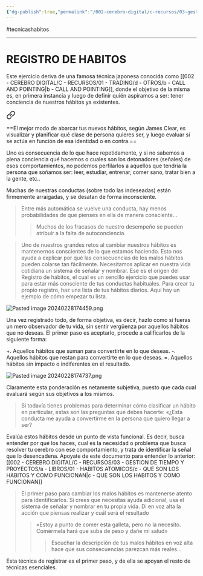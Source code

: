 ```yaml
---
{"dg-publish":true,"permalink":"/002-cerebro-digital/c-recursos/03-gestion-de-tiempo-y-proyectos/a-libros/01-habitos-atomicos/f1-registro-de-habitos/"}
---
```


#tecnicashabitos

---
# REGISTRO DE HABITOS
Este ejercicio deriva de una famosa técnica japonesa conocida como [[002 - CEREBRO DIGITAL/C - RECURSOS/01 - TRADING/d - OTROS/b - CALL AND POINTING\|b - CALL AND POINTING]], donde el objetivo de la misma es, en primera instancia y luego de definir quién aspiramos a ser: tener conciencia de nuestros hábitos ya existentes.

<div class="transclusion internal-embed is-loaded"><a class="markdown-embed-link" href="/002-cerebro-digital/c-recursos/03-gestion-de-tiempo-y-proyectos/a-libros/01-habitos-atomicos/b1-cambio-de-identidad/#33f037" aria-label="Open link"><svg xmlns="http://www.w3.org/2000/svg" width="24" height="24" viewBox="0 0 24 24" fill="none" stroke="currentColor" stroke-width="2" stroke-linecap="round" stroke-linejoin="round" class="svg-icon lucide-link"><path d="M10 13a5 5 0 0 0 7.54.54l3-3a5 5 0 0 0-7.07-7.07l-1.72 1.71"></path><path d="M14 11a5 5 0 0 0-7.54-.54l-3 3a5 5 0 0 0 7.07 7.07l1.71-1.71"></path></svg></a><div class="markdown-embed">



==El mejor modo de abarcar tus nuevos hábitos, según James Clear, es visualizar y planificar qué clase de persona quieres ser, y luego evaluar si se actúa en función de esa identidad o en contra.== 

</div></div>
 

Uno es consecuencia de lo que hace repetidamente, y si no sabemos a plena conciencia qué hacemos o cuales son los detonadores (señales) de esos comportamientos, no podemos perfilarlos a aquellos que tendría la persona que soñamos ser: leer, estudiar, entrenar, comer sano, tratar bien a la gente, etc..

Muchas de nuestras conductas (sobre todo las indeseadas) están firmemente arraigadas, y se desatan de forma inconsciente.

> Entre más automática se vuelve una conducta, hay menos probabilidades de que pienses en ella de manera consciente...
> > Muchos de los fracasos de nuestro desempeño se pueden atribuir a la falta de autoconciencia.

> Uno de nuestros grandes retos al cambiar nuestros hábitos es mantenernos conscientes de lo que estamos haciendo. Esto nos ayuda a explicar por qué las consecuencias de los malos hábitos pueden colarse tan fácilmente. Necesitamos aplicar en nuestra vida cotidiana un sistema de señalar y nombrar. Ese es el origen del Registro de hábitos, el cual es un sencillo ejercicio que puedes usar para estar más consciente de tus conductas habituales. Para crear tu propio registro, haz una lista de tus hábitos diarios. Aquí hay un ejemplo de cómo empezar tu lista.

![Pasted image 20240228174459.png](/img/user/img/user/900%20-%20ANEXO/Pasted%20image%2020240228174459.png)

Una vez registrado todo, de forma objetiva, es decir, hazlo como si fueras un mero observador de tu vida, sin sentir vergüenza por aquellos hábitos que no deseas. El primer paso es aceptarlo, procede a calificarlos de la siguiente forma:

+. Aquellos hábitos que suman para convertirte en lo que deseas.
-. Aquellos hábitos que restan para convertirte en lo que deseas.
=. Aquellos hábitos sin impacto o indiferentes en el resultado.

![Pasted image 20240228174737.png](/img/user/img/user/900%20-%20ANEXO/Pasted%20image%2020240228174737.png)

Claramente esta ponderación es netamente subjetiva, puesto que cada cual evaluará según sus objetivos a los mismos.

> Si todavía tienes problemas para determinar cómo clasificar un hábito en particular, estas son las preguntas que debes hacerte: «¿Esta conducta me ayuda a convertirme en la persona que quiero llegar a ser?

Evalúa estos hábitos desde un punto de vista funcional. Es decir, busca entender por qué los haces, cual es la necesidad o problema que busca resolver tu cerebro con ese comportamiento, y trata de identificar la señal que lo desencadena.
Apoyate de este documento para entender lo anterior: [[002 - CEREBRO DIGITAL/C - RECURSOS/03 - GESTION DE TIEMPO Y PROYECTOS/a - LIBROS/01 - HABITOS ATOMICOS/c - QUE SON LOS HABITOS Y COMO FUNCIONAN\|c - QUE SON LOS HABITOS Y COMO FUNCIONAN]]

>El primer paso para cambiar los malos hábitos es mantenerse atento para identificarlos. Si crees que necesitas ayuda adicional, usa el sistema de señalar y nombrar en tu propia vida. Di en voz alta la acción que piensas realizar y cuál será el resultado
>> «Estoy a punto de comer esta galleta, pero no la necesito. Comérmela hará que suba de peso y dañe mi salud»
> > >Escuchar la descripción de tus malos hábitos en voz alta hace que sus consecuencias parezcan más reales...


Esta técnica de registrar es el primer paso, y de ella se apoyan el resto de técnicas esenciales. 


